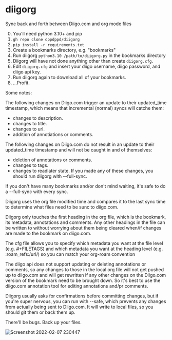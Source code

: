 # diigorg
Sync back and forth between Diigo.com and org mode files

0. You'll need python 3.10+ and pip
1. `gh repo clone dppdppd/diigorg`
2. `pip install -r requirements.txt`
3. Create a bookmarks directory, e.g. "bookmarks"
4. Run diigorg `python3.10 /path/to/diigorg.py` in the bookmarks directory
5. Diigorg will have not done anything other than create `diigorg.cfg`.
6. Edit `diigorg.cfg` and insert your diigo username, diigo password, and diigo api key.
7. Run diigorg again to download all of your bookmarks.
8. ...Profit.

Some notes:

The following changes on Diigo.com trigger an update to their updated_time timestamp, which means that incremental (normal) syncs will catche them:
- changes to description.
- changes to title.
- changes to url.
- addition of annotiations or comments.

The following changes on Diigo.com do not result in an update to their updated_time timestamp and will not be caught in and of themselves:
- deletion of annotations or comments.
- changes to tags.
- changes to readlater state.
If you made any of these changes, you should run diigorg with --full-sync.

If you don't have many bookmarks and/or don't mind waiting, it's safe to do a --full-sync with every sync.

Diigorg uses the org file modified time and compares it to the last sync time to determine what files need to be sunc to diigo.com.

Diigorg only touches the first heading in the org file, which is the bookmark, its metadata, annotations and comments. 
Any other headings in the file can be written to without worrying about them being cleared when/if changes are made to the bookmark on diigo.com.

The cfg file allows you to specify which metadata you want at the file level (e.g. #+FILETAGS) and which metadata you want at the heading level (e.g. :roam_refs:/url/) so you can match your org-roam convention

The diigo api does not support updating or deleting annotations or comments, so any changes to those in the local org file will not get pushed up to diigo.com and will get rewritten if any other changes on the Diigo.com version of the bookmark need to be brought down. So it's best to use the diigo.com annotation tool for editing annotations and/pr comments.


Diigorg usually asks for confirmations before committing changes, but if you're super nervous, you can run with --safe, which prevents any changes from actually being sent to Diigo.com. It will write to local files, so you should git them or back them up.

There'll be bugs. Back up your files.

![Screenshot 2022-02-07 230447](https://user-images.githubusercontent.com/1166577/152935455-cc69c736-c3ab-487f-8c70-214b35d4ba39.png)


